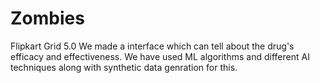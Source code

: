 # Zombies
Flipkart Grid 5.0
We made a interface which can tell about the drug's efficacy and effectiveness.
We have used ML algorithms and different AI techniques along with synthetic data genration for this. 
